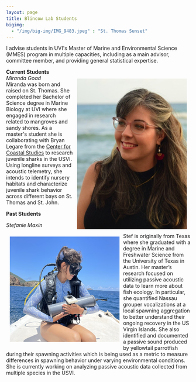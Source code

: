 ```yaml
---
layout: page
title: Blincow Lab Students
bigimg:
  - "/img/big-img/IMG_9483.jpeg" : "St. Thomas Sunset"
---
```


I advise students in UVI's Master of Marine and Environmental Science (MMES) program in multiple capacities, including as a main advisor, committee member, and providing general statistical expertise.   

**Current Students**  
<img style="padding: 10px" align = "right" width = "300" src="/img/big-img/Goad.jpg"> 
*Miranda Goad*  
Miranda was born and raised on St. Thomas. She completed her Bachelor of Science degree in Marine Biology at UVI where she engaged in research related to mangroves and sandy shores. As a master's student she is collaborating with Bryan Legare from the [Center for Coastal Studies](https://coastalstudies.org/) to research juvenile sharks in the USVI. Using longline surveys and acoustic telemetry, she intends to identify nursery habitats and characterize juvenile shark behavior across different bays on St. Thomas and St. John.

**Past Students**  
  
<img style="padding: 10px" align = "left" width = "300" src="/img/big-img/stef.jpeg"> 

*Stefanie Maxin*  
Stef is originally from Texas where she graduated with a degree in Marine and Freshwater Science from the University of Texas in Austin. Her master’s research focused on utilizing passive acoustic data to learn more about fish ecology. In particular, she quantified Nassau grouper vocalizations at a local spawning aggregation to better understand their ongoing recovery in the US Virgin Islands. She also identified and documented a passive sound produced by yellowtail parrotfish during their spawning activities which is being used as a metric to measure differences in spawning behavior under varying environmental conditions. She is currently working on analyzing passive acoustic data collected from multiple species in the USVI.  

<br clear="left"/>
        
      
